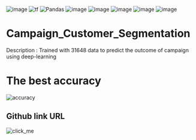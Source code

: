 <a><img alt = 'image' src="https://img.shields.io/badge/Spyder%20Ide-FF0000?style=for-the-badge&logo=spyder%20ide&logoColor=white"></a>
<a><img alt='tf' src="https://img.shields.io/badge/TensorFlow-FF6F00?style=for-the-badge&logo=tensorflow&logoColor=white"></a>
![Pandas](https://img.shields.io/badge/pandas-%23150458.svg?style=for-the-badge&logo=pandas&logoColor=white)
<a><img alt = 'image' src="https://img.shields.io/badge/Keras-D00000?style=for-the-badge&logo=Keras&logoColor=white"></a>
<a><img alt = 'image' src="https://img.shields.io/badge/Numpy-777BB4?style=for-the-badge&logo=numpy&logoColor=white"></a>
<a><img alt = 'image' src="https://img.shields.io/badge/Python-FFD43B?style=for-the-badge&logo=python&logoColor=blue"></a>
<a><img alt = 'image' src="https://img.shields.io/badge/scikit_learn-F7931E?style=for-the-badge&logo=scikit-learn&logoColor=white"></a>
<a><img alt = 'image' src="https://img.shields.io/badge/SciPy-654FF0?style=for-the-badge&logo=SciPy&logoColor=white"></a>

# Campaign_Customer_Segmentation



Description : Trained with 31648 data to predict the outcome of campaign using deep-learning

# The best accuracy
![accuracy](https://user-images.githubusercontent.com/107612407/175015701-d8655f57-7bea-4c4f-bd95-970246487727.JPG)

## Github link URL
![click_me]('https://github.com/lingeswaran-ramachandran/Campaign_Customer_Segmentation.git')

